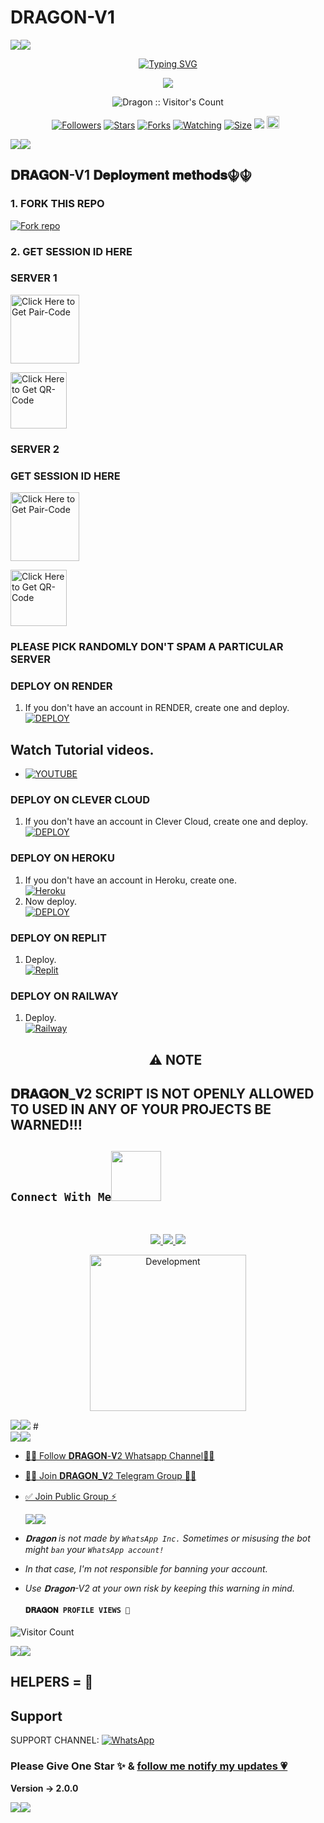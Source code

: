  # DRAGON-V1
   <a><img src='https://i.imgur.com/LyHic3i.gif'/></a><a><img src='https://i.imgur.com/LyHic3i.gif'/></a>
<p align="center">
<p align="center">
  <a href="https://git.io/typing-svg"><img src="https://readme-typing-svg.demolab.com?font=EB+Garamond&weight=800&size=28&duration=4000&pause=1000&random=false&width=435&lines=+•☬𝗗𝗥𝗔𝗚𝗢𝗡_+𝗔𝗥𝗟𝗢-+V1☬•;MULTI-DEVICE+WHATSAPP+BOT;DEVELOPED+BY+𝐊𝐈𝐏𝐊𝐎𝐄𝐂𝐇+𝐑𝐎𝐍𝐎;RELEASED+7+AUG%2F%2F2024." alt="Typing SVG" /></a>
 </p>
<p align="center">
<img src="https://telegra.ph/file/117760f2601f9b558e4a0.jpg"/> 
<p align="center"><img src="https://profile-counter.glitch.me/{𝚔𝚒𝚙𝚔𝚘𝚎𝚌𝚑}/count.svg" alt="Dragon :: Visitor's Count" /></p>
<p align="center">
<a href="https://github.com/kingdragony/followers"><img title="Followers" src="https://img.shields.io/github/followers/kingdragony?color=red&style=flat-square"></a>
<a href="https://github.com/Kingdragony/Dragon"><img title="Stars" src="https://img.shields.io/github/stars/kingdragony/dragon?color=blue&style=flat-square"></a>
<a href="https://github.com/Kingdragony/Dragon"><img title="Forks" src="https://img.shields.io/github/forks/DeeCeeXxx/Queen_Anita-V2?color=red&style=flat-square"></a>
<a href="https://github.com/Kingdragony/Dragon"><img title="Watching" src="https://img.shields.io/github/watchers/DeeCeeXxx/Queen_Anita-V2?label=Watchers&color=blue&style=flat-square"></a>
<a href="https://github.com/Kingdragony/Dragon"><img title="Size" src="https://img.shields.io/github/repo-size/kingdragony/dragon?style=flat-square&color=green"></a>
<a href="https://hits.seeyoufarm.com"><img src="https://hits.seeyoufarm.com/api/count/incr/badge.svg?url=https%3A%2F%2Fgithub.com%2Fkingdragony%2DragonMd&count_bg=%2379C83D&title_bg=%23555555&icon=probot.svg&icon_color=%2300FF6D&title=hits&edge_flat=false"/></a>
<a href="https://github.com/Kingdragony/Dragon"><img height="20" src="https://img.shields.io/badge/Maintained%3F-yes-green.svg"></a>&nbsp;&nbsp;
</p>
<p align='center'>
    </p>
<a><img src='https://i.imgur.com/LyHic3i.gif'/></a><a><img src='https://i.imgur.com/LyHic3i.gif'/></a>
<p align="center">

 ## 𝐃𝐑𝐀𝐆𝐎𝐍-V1 𝐃𝐞𝐩𝐥𝐨𝐲𝐦𝐞𝐧𝐭 𝐦𝐞𝐭𝐡𝐨𝐝𝐬☬☬

### 1. FORK THIS REPO

<a href='https://github.com/Kingdragony/Dragon/fork' target="_blank"><img alt='Fork repo' src='https://img.shields.io/badge/Fork This Repo-black?style=for-the-badge&logo=git&logoColor=white'/></a>

### 2. GET SESSION ID HERE

### SERVER 1
 
<a href="https://dra-7e803bf6ceeb.herokuapp.com/pair"><img src="https://img.shields.io/badge/PAIR_CODE-blue" alt="Click Here to Get Pair-Code" width="110"></a>   

<a href="https://dra-7e803bf6ceeb.herokuapp.com/qr"><img src="https://img.shields.io/badge/QR CODE-green" alt="Click Here to Get QR-Code" width="90"></a>

### SERVER 2 
### GET SESSION ID HERE

<a href="https://dra-7e803bf6ceeb.herokuapp.com/pair"><img src="https://img.shields.io/badge/PAIR CODE-drag" alt="Click Here to Get Pair-Code" width="110"></a>   

<a href="https://dra-7e803bf6ceeb.herokuapp.com/qr"><img src="https://img.shields.io/badge/QR CODE-blue" alt="Click Here to Get QR-Code" width="90"></a>
### **PLEASE PICK RANDOMLY DON'T SPAM A PARTICULAR SERVER**


### DEPLOY ON RENDER

1. If you don't have an account in RENDER, create one and deploy.
    <br>
    <a href='https://dashboard.render.com/select-repo?type=web' target="_blank"><img alt='DEPLOY' src='https://img.shields.io/badge/-DEPLOY-black?style=for-the-badge&logo=render&logoColor=white'/></a>
## Watch Tutorial videos.
* [![YOUTUBE](https://img.shields.io/badge/HOW_TO_DEPLOY-red?style=for-the-badge&logo=youtube&logoColor=white)](https://youtu.be/PFYaqnuFKi8?si=clmY9NehWGACP1AM)


### DEPLOY ON CLEVER CLOUD

1. If you don't have an account in Clever Cloud, create one and deploy.
    <br>
    <a href='https://api.clever-cloud.com/v2/sessions/signup?subscription_source=cta-home-signup' target="_blank"><img alt='DEPLOY' src='https://img.shields.io/badge/-DEPLOY-orange?style=for-the-badge&logo=clever-cloud&logoColor=white'/></a>

### DEPLOY ON HEROKU

1. If you don't have an account in Heroku, create one.
    <br>
    <a href='https://signup.heroku.com/' target="_blank"><img alt='Heroku' src='https://img.shields.io/badge/-Create-purple?style=for-the-badge&logo=heroku&logoColor=white'/></a>
2. Now deploy.
    <br>
    <a href='https://dashboard.heroku.com/new?template=https://github.com/Kingdragony/Dragon' target="_blank"><img alt='DEPLOY' src='https://img.shields.io/badge/-DEPLOY-purple?style=for-the-badge&logo=heroku&logoColor=white'/></a>
### DEPLOY ON REPLIT
1. Deploy.
    <br>
    <a href='https://github.com/Kingdragony/Dragon' target="_blank"><img alt='Replit' src='https://img.shields.io/badge/-Deploy-red?style=for-the-badge&logo=replit&logoColor=white'/></a>
### DEPLOY ON RAILWAY
1. Deploy.
    <br>
    <a href='https://github.com/Kingdragony/Dragon' target="_blank"><img alt='Railway' src='https://img.shields.io/badge/-Deploy-green?style=for-the-badge&logo=railway&logoColor=white'/></a>

    <h2 align="center"> ⚠️ NOTE  </h2>
## 𝐃𝐑𝐀𝐆𝐎𝐍_𝐕2 SCRIPT IS NOT OPENLY ALLOWED TO USED IN ANY OF YOUR PROJECTS BE WARNED!!! 

## ```Connect With Me```<img src="https://github.com/0xkingdragony/0xkingdragony/raw/main/assets/mdImages/handshake.gif" width ="80"></h1> 
 <br> 
<p align="center">
<a href="https://wa.me/254746764468"><img src="https://img.shields.io/badge/Contact 𝙳𝚛𝚊𝚐𝚘𝚗-25D366?style=for-the-badge&logo=whatsapp&logoColor=white" />
<a href="https://whatsapp.com/channel/0029VaeRru3ADTOEKPCPom0L"><img src="https://img.shields.io/badge/Join Official Channel-25D366?style=for-the-badge&logo=whatsapp&logoColor=white" />
<a href="https://t.me/deecee_x"><img src="https://img.shields.io/badge/Telegram-0088cc?style=for-the-badge&logo=telegram&logoColor=white" /><br>
<p align="center">
<img alt="Development" width="250" src="https://media2.giphy.com/media/W9tBvzTXkQopi/giphy.gif?cid=6c09b952xu6syi1fyqfyc04wcfk0qvqe8fd7sop136zxfjyn&ep=v1_internal_gif_by_id&rid=giphy.gif&ct=g" /> </p>
<a><img src='https://i.imgur.com/LyHic3i.gif'/></a><a><img src='https://i.imgur.com/LyHic3i.gif'/></a>
# 

<br>
<a><img src='https://i.imgur.com/LyHic3i.gif'/></a><a><img src='https://i.imgur.com/LyHic3i.gif'/></a>

* [🧑‍💻 Follow 𝐃𝐑𝐀𝐆𝐎𝐍-𝐕2 Whatsapp Channel🧑‍💻](https://whatsapp.com/channel/00aNPPwR30LKQk437x51Q)

* [🧑‍💻 Join 𝐃𝐑𝐀𝐆𝐎𝐍_𝐕2 Telegram Group 🧑‍💻](https://t.me/dctech)

* [✅ Join Public Group ⚡]()

  <a><img src='https://i.imgur.com/LyHic3i.gif'/></a><a><img src='https://i.imgur.com/LyHic3i.gif'/></a>
  

- *𝐃𝐫𝐚𝐠𝐨𝐧 is not made by `WhatsApp Inc.` Sometimes or misusing the bot might `ban` your `WhatsApp account!`*
- *In that case, I'm not responsible for banning your account.*
- *Use 𝐃𝐫𝐚𝐠𝐨𝐧-V2 at your own risk by keeping this warning in mind.*
  
  #### ```𝐃𝐑𝐀𝐆𝐎𝐍 PROFILE VIEWS 🧚```
![Visitor Count](https://profile-counter.glitch.me/DeeCeeXxx/count.svg)

<a><img src='https://i.imgur.com/LyHic3i.gif'/></a><a><img src='https://i.imgur.com/LyHic3i.gif'/></a>


## HELPERS = 😬

## Support

SUPPORT CHANNEL: <a href= "()"><img alt="WhatsApp" src="https://img.shields.io/badge/WhatsApp-25D366?style=for-the-badge&logo=whatsapp&logoColohttps://whatsapp.com/channel/0029VaNPPwR30LKQk437x51Qr=white"/></a>


### Please Give One Star ✨ & [follow me notify my updates 💗](https://github.com/kingdragonyx)
<b>Version -> 2.0.0</b>

<a><img src='https://i.imgur.com/LyHic3i.gif'/></a><a><img src='https://i.imgur.com/LyHic3i.gif'/></a>
  

